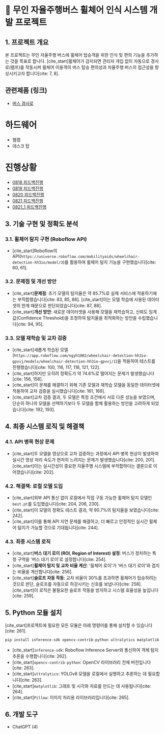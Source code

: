 # 🚌 무인 자율주행버스 휠체어 인식 시스템 개발 프로젝트

## 1\. 프로젝트 개요

본 프로젝트는 무인 자율주행 버스에 휠체어 탑승객을 위한 인식 및 편의 기능을 추가하는 것을 목표로 합니다. [cite\_start]휠체어가 감지되면 관리자 개입 없이 자동으로 경사로(램프)를 작동시켜 휠체어 이용객의 버스 탑승 편의성과 자율주행 버스의 접근성을 향상시키고자 합니다[cite: 7, 8].

## 관련제품 (링크)
- [버스 경사로](https://kr.made-in-china.com/co_czxinder/product_Disabled-Electric-Aluminum-Wheelchair-Ramp-for-Low-Floor-Bus-with-350kg-Loading-EWR-_eghirugng.html)
# 하드웨어
- 웹캠
- 데스크 탑 
# 진행상황
- [0818 피드백진행](/feedback/0818.md)
- [0819 피드백진행](/feedback/0819.md)
- [0820 피드백진행](/feedback/0820.md)
- [0821 피드백진행](/feedback/0821.md)
- [0821_1 피드백진행](/feedback/0821_1.md)

## 3\. 기술 구현 및 정확도 분석

### 3.1. 휠체어 탐지 구현 (Roboflow API)

  * [cite\_start]Roboflow의 API(`https://universe.roboflow.com/mobilityaids/wheelchair-detection-hh3io/model/3`)를 활용하여 휠체어 탐지 기능을 구현했습니다[cite: 60, 61].

### 3.2. 문제점 및 개선 방안

  * [cite\_start]**문제점**: 초기 모델의 탐지율은 약 85.7%로 실제 서비스에 적용하기에는 부적합했습니다[cite: 83, 85, 86]. [cite\_start]이는 모델 학습에 사용된 데이터셋의 한계 때문으로 판단되었습니다[cite: 87, 88].
  * [cite\_start]**개선 방안**: 새로운 데이터셋을 사용해 모델을 재학습하고, 신뢰도 임계값(Confidence Threshold)을 조정하여 탐지율을 최적화하는 방안을 수립했습니다[cite: 94, 95].

### 3.3. 모델 재학습 및 교차 검증

  * [cite\_start]새롭게 학습된 모델(`https://app.roboflow.com/ngyh1002/wheelchair-detection-hh3io-gpvvj/models/wheelchair-detection-hh3io-gpvvj/1`)을 적용하여 테스트를 진행했습니다[cite: 100, 116, 117, 118, 121, 122].
  * [cite\_start]하지만 오히려 정확도가 약 74.6%로 떨어지는 문제가 발생했습니다[cite: 156, 158].
  * [cite\_start]이 문제를 해결하기 위해 기존 모델과 재학습 모델을 동일한 데이터셋에 적용하여 교차 검증을 실시했습니다[cite: 161, 169].
  * [cite\_start]교차 검증 결과, 두 모델은 특정 조건에서 서로 다른 성능을 보였으며, 단순히 하나의 모델을 선택하기보다 두 모델을 함께 활용하는 방안을 고려하게 되었습니다[cite: 192, 193].

## 4\. 최종 시스템 로직 및 해결책

### 4.1. API 병목 현상 문제

  * [cite\_start]두 모델을 영상으로 교차 검증하는 과정에서 API 병목 현상이 발생하여 실시간 영상 처리 속도가 현저히 느려지는 문제가 발생했습니다[cite: 200, 201]. [cite\_start]이는 실시간성이 중요한 자율주행 시스템에 부적합하다는 결론으로 이어졌습니다[cite: 202].

### 4.2. 해결책: 로컬 모델 도입

  * [cite\_start]외부 API 통신 없이 로컬에서 직접 구동 가능한 휠체어 탐지 모델인 `best.pt`를 도입했습니다[cite: 204, 206, 230].
  * [cite\_start]이 모델의 정확도 테스트 결과, 약 90.7%의 탐지율을 보였습니다[cite: 242].
  * [cite\_start]이를 통해 API 지연 문제를 해결하고, 더 빠르고 안정적인 실시간 휠체어 탐지가 가능할 것으로 기대됩니다[cite: 244].

### 4.3. 최종 시스템 로직

  * [cite\_start]**버스 대기 로이 (ROI, Region of Interest) 설정**: 버스가 정차하는 특정 구역을 '버스 대기 로이'로 설정합니다[cite: 254].
  * [cite\_start]**휠체어 탐지 및 교차 비율 계산**: '휠체어 로이'가 '버스 대기 로이'와 겹치는 비율을 계산합니다[cite: 256].
  * [cite\_start]**슬로프 자동 작동**: 교차 비율이 30%를 초과하면 휠체어가 탑승하려는 것으로 판단, 슬로프를 자동으로 하강시키는 신호를 보냅니다[cite: 258]. [cite\_start]이 로직은 불필요한 슬로프 작동을 방지하고 시스템 효율성을 높입니다[cite: 259].

## 5\. Python 모듈 설치

[cite\_start]프로젝트에 필요한 모든 모듈은 아래 명령어를 통해 설치할 수 있습니다[cite: 261].

```bash
pip install inference-sdk opencv-contrib-python ultralytics matplotlib Pillow
```

  * [cite\_start]`inference-sdk`: Roboflow Inference Server와 통신하여 객체 탐지 추론을 수행합니다[cite: 262].
  * [cite\_start]`opencv-contrib-python`: OpenCV 라이브러리 전체 버전입니다[cite: 263].
  * [cite\_start]`ultralytics`: YOLOv8 모델을 로컬에서 실행하고 추론하는 데 필요합니다[cite: 263].
  * [cite\_start]`matplotlib`: 그래프 및 시각화 자료를 만드는 데 사용됩니다[cite: 264].
  * [cite\_start]`Pillow`: 이미지 처리용 라이브러리입니다[cite: 265].

## 6\. 개발 도구

  * ChatGPT (4)
